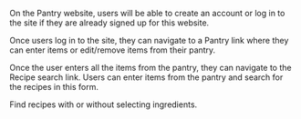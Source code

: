 On the Pantry website, users will be able to create an account or log in to the site if they are already signed up for this website. 

Once users log in to the site, they can navigate to a Pantry link where they can enter items or edit/remove items from their pantry.  

Once the user enters all the items from the pantry, they can navigate to the Recipe search link. Users can enter items from the pantry and search for the recipes in this form. 

Find recipes with or without selecting ingredients.
